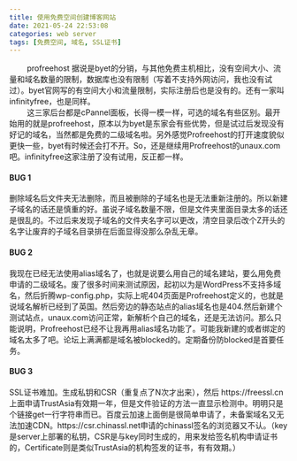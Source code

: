 ```yaml
---
title: 使用免费空间创建博客网站
date: 2021-05-24 22:53:08
categories: web server
tags: [免费空间, 域名, SSL证书]
---
```

&emsp;&emsp; 
profreehost 据说是byet的分销，与其他免费主机相比，没有空间大小、流量和域名数量的限制，数据库也没有限制（写着不支持外网访问，我也没有试过）。byet官网写的有空间大小和流量限制，实际注册后也是没有的。还有一家叫infinityfree，也是同样。 </br>
&emsp;&emsp;
这三家后台都是cPannel面板，长得一模一样，可选的域名有些区别。最开始用的就是profreehost，原本以为byet是东家会有些优势，但是试过后发现没有好记的域名，当然都是免费的二级域名啦。另外感觉Profreehost的打开速度貌似更快一些，byet有时候还会打不开。So，还是继续用Profreehost的unaux.com吧。infinityfree这家注册了没有试用，反正都一样。 </br>
<!--more-->
<h4> BUG 1 </h4>
删除域名后文件夹无法删除，而且被删除的子域名也是无法重新注册的。所以新建子域名的话还是慎重的好。虽说子域名数量不限，但是文件夹里面目录太多的话还是很乱的。不过后来发现子域名的文件夹名字可以更改，清空目录后改个Z开头的名字让废弃的子域名目录排在后面显得没那么杂乱无章。
<h4> BUG 2 </h4>
我现在已经无法使用alias域名了，也就是说要么用自己的域名建站，要么用免费申请的二级域名。废了很多时间来测试原因，起初以为是WordPress不支持多域名，然后折腾wp-config.php，实际上呢404页面是Profreehost定义的，也就是说域名解析已经到了英国。然后旁边的静态站点的alias域名也是404.然后新建个测试站点，unaux.com访问正常，新解析个自己的域名，还是无法访问。那么只能说明，Profreehost已经不让我再用alias域名功能了。可能我新建的或者绑定的域名太多了吧。论坛上满满都是域名被blocked的。定期备份防blocked是首要任务。
<h4> BUG 3 </h4>
SSL证书难加。生成私钥和CSR（重复点了N次才出来），然后 https://freessl.cn 上面申请TrustAsia有效期一年，但是文件验证的方法一直显示检测中。明明只是个链接get一行字符串而已。百度云加速上面倒是很简单申请了，未备案域名又无法加速CDN。https://csr.chinassl.net申请的chinassl签名的浏览器又不认。（key是server上部署的私钥，CSR是与key同时生成的，用来发给签名机构申请证书的，Certificate则是类似TrustAsia的机构签发的证书，有有效期。）